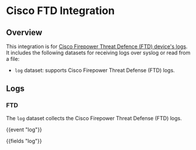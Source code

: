 # Cisco FTD Integration

## Overview

This integration is for [Cisco Firepower Threat Defence (FTD) device's logs](https://www.cisco.com/c/en/us/support/security/firepower-ngfw/series.html). It includes the following
datasets for receiving logs over syslog or read from a file:

- `log` dataset: supports Cisco Firepower Threat Defense (FTD) logs.

## Logs

### FTD

The `log` dataset collects the Cisco Firepower Threat Defense (FTD) logs.

{{event "log"}}

{{fields "log"}}
